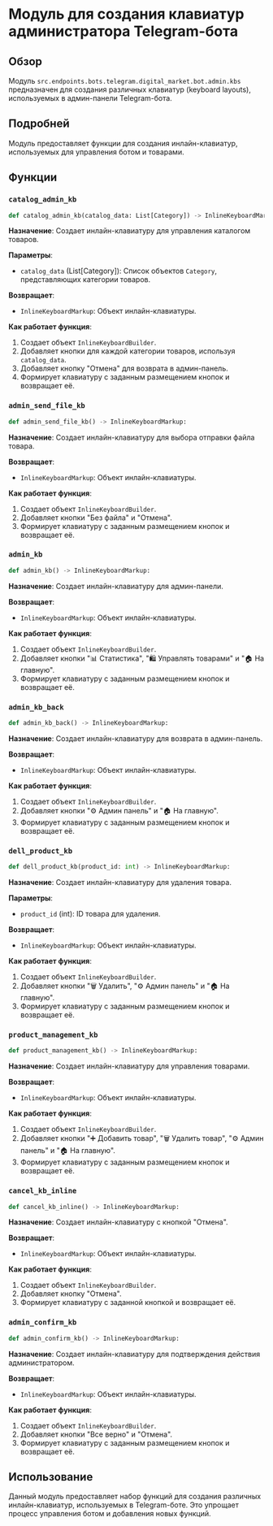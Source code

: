 # Модуль для создания клавиатур администратора Telegram-бота

## Обзор

Модуль `src.endpoints.bots.telegram.digital_market.bot.admin.kbs` предназначен для создания различных клавиатур (keyboard layouts), используемых в админ-панели Telegram-бота.

## Подробней

Модуль предоставляет функции для создания инлайн-клавиатур, используемых для управления ботом и товарами.

## Функции

### `catalog_admin_kb`

```python
def catalog_admin_kb(catalog_data: List[Category]) -> InlineKeyboardMarkup:
```

**Назначение**: Создает инлайн-клавиатуру для управления каталогом товаров.

**Параметры**:

*   `catalog_data` (List[Category]): Список объектов `Category`, представляющих категории товаров.

**Возвращает**:

*   `InlineKeyboardMarkup`: Объект инлайн-клавиатуры.

**Как работает функция**:

1.  Создает объект `InlineKeyboardBuilder`.
2.  Добавляет кнопки для каждой категории товаров, используя `catalog_data`.
3.  Добавляет кнопку "Отмена" для возврата в админ-панель.
4.  Формирует клавиатуру с заданным размещением кнопок и возвращает её.

### `admin_send_file_kb`

```python
def admin_send_file_kb() -> InlineKeyboardMarkup:
```

**Назначение**: Создает инлайн-клавиатуру для выбора отправки файла товара.

**Возвращает**:

*   `InlineKeyboardMarkup`: Объект инлайн-клавиатуры.

**Как работает функция**:

1.  Создает объект `InlineKeyboardBuilder`.
2.  Добавляет кнопки "Без файла" и "Отмена".
3.  Формирует клавиатуру с заданным размещением кнопок и возвращает её.

### `admin_kb`

```python
def admin_kb() -> InlineKeyboardMarkup:
```

**Назначение**: Создает инлайн-клавиатуру для админ-панели.

**Возвращает**:

*   `InlineKeyboardMarkup`: Объект инлайн-клавиатуры.

**Как работает функция**:

1.  Создает объект `InlineKeyboardBuilder`.
2.  Добавляет кнопки "📊 Статистика", "🛍️ Управлять товарами" и "🏠 На главную".
3.  Формирует клавиатуру с заданным размещением кнопок и возвращает её.

### `admin_kb_back`

```python
def admin_kb_back() -> InlineKeyboardMarkup:
```

**Назначение**: Создает инлайн-клавиатуру для возврата в админ-панель.

**Возвращает**:

*   `InlineKeyboardMarkup`: Объект инлайн-клавиатуры.

**Как работает функция**:

1.  Создает объект `InlineKeyboardBuilder`.
2.  Добавляет кнопки "⚙️ Админ панель" и "🏠 На главную".
3.  Формирует клавиатуру с заданным размещением кнопок и возвращает её.

### `dell_product_kb`

```python
def dell_product_kb(product_id: int) -> InlineKeyboardMarkup:
```

**Назначение**: Создает инлайн-клавиатуру для удаления товара.

**Параметры**:

*   `product_id` (int): ID товара для удаления.

**Возвращает**:

*   `InlineKeyboardMarkup`: Объект инлайн-клавиатуры.

**Как работает функция**:

1.  Создает объект `InlineKeyboardBuilder`.
2.  Добавляет кнопки "🗑️ Удалить", "⚙️ Админ панель" и "🏠 На главную".
3.  Формирует клавиатуру с заданным размещением кнопок и возвращает её.

### `product_management_kb`

```python
def product_management_kb() -> InlineKeyboardMarkup:
```

**Назначение**: Создает инлайн-клавиатуру для управления товарами.

**Возвращает**:

*   `InlineKeyboardMarkup`: Объект инлайн-клавиатуры.

**Как работает функция**:

1.  Создает объект `InlineKeyboardBuilder`.
2.  Добавляет кнопки "➕ Добавить товар", "🗑️ Удалить товар", "⚙️ Админ панель" и "🏠 На главную".
3.  Формирует клавиатуру с заданным размещением кнопок и возвращает её.

### `cancel_kb_inline`

```python
def cancel_kb_inline() -> InlineKeyboardMarkup:
```

**Назначение**: Создает инлайн-клавиатуру с кнопкой "Отмена".

**Возвращает**:

*   `InlineKeyboardMarkup`: Объект инлайн-клавиатуры.

**Как работает функция**:

1.  Создает объект `InlineKeyboardBuilder`.
2.  Добавляет кнопку "Отмена".
3.  Формирует клавиатуру с заданной кнопкой и возвращает её.

### `admin_confirm_kb`

```python
def admin_confirm_kb() -> InlineKeyboardMarkup:
```

**Назначение**: Создает инлайн-клавиатуру для подтверждения действия администратором.

**Возвращает**:

*   `InlineKeyboardMarkup`: Объект инлайн-клавиатуры.

**Как работает функция**:

1.  Создает объект `InlineKeyboardBuilder`.
2.  Добавляет кнопки "Все верно" и "Отмена".
3.  Формирует клавиатуру с заданным размещением кнопок и возвращает её.

## Использование

Данный модуль предоставляет набор функций для создания различных инлайн-клавиатур, используемых в Telegram-боте. Это упрощает процесс управления ботом и добавления новых функций.